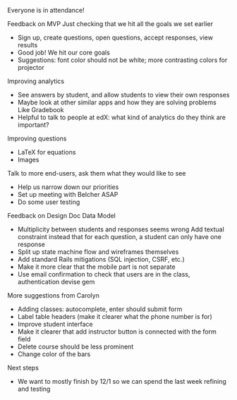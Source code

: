 Everyone is in attendance!

Feedback on MVP
Just checking that we hit all the goals we set earlier
- Sign up, create questions, open questions, accept responses, view results
- Good job! We hit our core goals
- Suggestions: font color should not be white; more contrasting colors for projector

Improving analytics
- See answers by student, and allow students to view their own responses
- Maybe look at other similar apps and how they are solving problems
	Like Gradebook 
- Helpful to talk to people at edX: what kind of analytics do they think are important?

Improving questions
- LaTeX for equations
- Images

Talk to more end-users, ask them what they would like to see
- Help us narrow down our priorities
- Set up meeting with Belcher ASAP
- Do some user testing

Feedback on Design Doc
Data Model
- Multiplicity between students and responses seems wrong
Add textual constraint instead that for each question, a student can only have one response
- Split up state machine flow and wireframes themselves
- Add standard Rails mitigations (SQL injection, CSRF, etc.)
- Make it more clear that the mobile part is not separate
- Use email confirmation to check that users are in the class, authentication
	devise gem

More suggestions from Carolyn
- Adding classes: autocomplete, enter should submit form
- Label table headers (make it clearer what the phone number is for)
- Improve student interface
- Make it clearer that add instructor button is connected with the form field
- Delete course should be less prominent
- Change color of the bars

Next steps
- We want to mostly finish by 12/1 so we can spend the last week refining and testing
